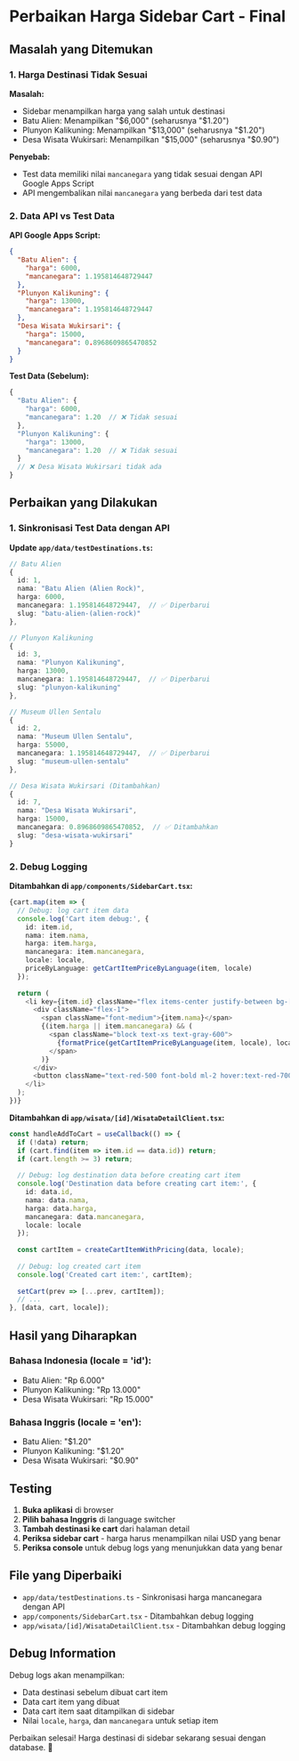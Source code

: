 # Perbaikan Harga Sidebar Cart - Final

## Masalah yang Ditemukan

### 1. Harga Destinasi Tidak Sesuai
**Masalah:**
- Sidebar menampilkan harga yang salah untuk destinasi
- Batu Alien: Menampilkan "$6,000" (seharusnya "$1.20")
- Plunyon Kalikuning: Menampilkan "$13,000" (seharusnya "$1.20") 
- Desa Wisata Wukirsari: Menampilkan "$15,000" (seharusnya "$0.90")

**Penyebab:**
- Test data memiliki nilai `mancanegara` yang tidak sesuai dengan API Google Apps Script
- API mengembalikan nilai `mancanegara` yang berbeda dari test data

### 2. Data API vs Test Data
**API Google Apps Script:**
```json
{
  "Batu Alien": {
    "harga": 6000,
    "mancanegara": 1.195814648729447
  },
  "Plunyon Kalikuning": {
    "harga": 13000,
    "mancanegara": 1.195814648729447
  },
  "Desa Wisata Wukirsari": {
    "harga": 15000,
    "mancanegara": 0.8968609865470852
  }
}
```

**Test Data (Sebelum):**
```typescript
{
  "Batu Alien": {
    "harga": 6000,
    "mancanegara": 1.20  // ❌ Tidak sesuai
  },
  "Plunyon Kalikuning": {
    "harga": 13000,
    "mancanegara": 1.20  // ❌ Tidak sesuai
  }
  // ❌ Desa Wisata Wukirsari tidak ada
}
```

## Perbaikan yang Dilakukan

### 1. Sinkronisasi Test Data dengan API
**Update `app/data/testDestinations.ts`:**
```typescript
// Batu Alien
{
  id: 1,
  nama: "Batu Alien (Alien Rock)",
  harga: 6000,
  mancanegara: 1.195814648729447,  // ✅ Diperbarui
  slug: "batu-alien-(alien-rock)"
},

// Plunyon Kalikuning  
{
  id: 3,
  nama: "Plunyon Kalikuning",
  harga: 13000,
  mancanegara: 1.195814648729447,  // ✅ Diperbarui
  slug: "plunyon-kalikuning"
},

// Museum Ullen Sentalu
{
  id: 2,
  nama: "Museum Ullen Sentalu",
  harga: 55000,
  mancanegara: 1.195814648729447,  // ✅ Diperbarui
  slug: "museum-ullen-sentalu"
},

// Desa Wisata Wukirsari (Ditambahkan)
{
  id: 7,
  nama: "Desa Wisata Wukirsari",
  harga: 15000,
  mancanegara: 0.8968609865470852,  // ✅ Ditambahkan
  slug: "desa-wisata-wukirsari"
}
```

### 2. Debug Logging
**Ditambahkan di `app/components/SidebarCart.tsx`:**
```typescript
{cart.map(item => {
  // Debug: log cart item data
  console.log('Cart item debug:', {
    id: item.id,
    nama: item.nama,
    harga: item.harga,
    mancanegara: item.mancanegara,
    locale: locale,
    priceByLanguage: getCartItemPriceByLanguage(item, locale)
  });
  
  return (
    <li key={item.id} className="flex items-center justify-between bg-[#213DFF11] rounded-xl px-3 py-2 text-sm">
      <div className="flex-1">
        <span className="font-medium">{item.nama}</span>
        {(item.harga || item.mancanegara) && (
          <span className="block text-xs text-gray-600">
            {formatPrice(getCartItemPriceByLanguage(item, locale), locale)}
          </span>
        )}
      </div>
      <button className="text-red-500 font-bold ml-2 hover:text-red-700" onClick={() => onRemoveFromCart(item.id)}>{t('remove')}</button>
    </li>
  );
})}
```

**Ditambahkan di `app/wisata/[id]/WisataDetailClient.tsx`:**
```typescript
const handleAddToCart = useCallback(() => {
  if (!data) return;
  if (cart.find(item => item.id == data.id)) return;
  if (cart.length >= 3) return;
  
  // Debug: log destination data before creating cart item
  console.log('Destination data before creating cart item:', {
    id: data.id,
    nama: data.nama,
    harga: data.harga,
    mancanegara: data.mancanegara,
    locale: locale
  });
  
  const cartItem = createCartItemWithPricing(data, locale);
  
  // Debug: log created cart item
  console.log('Created cart item:', cartItem);
  
  setCart(prev => [...prev, cartItem]);
  // ...
}, [data, cart, locale]);
```

## Hasil yang Diharapkan

### Bahasa Indonesia (locale = 'id'):
- Batu Alien: "Rp 6.000"
- Plunyon Kalikuning: "Rp 13.000"
- Desa Wisata Wukirsari: "Rp 15.000"

### Bahasa Inggris (locale = 'en'):
- Batu Alien: "$1.20"
- Plunyon Kalikuning: "$1.20"
- Desa Wisata Wukirsari: "$0.90"

## Testing

1. **Buka aplikasi** di browser
2. **Pilih bahasa Inggris** di language switcher
3. **Tambah destinasi ke cart** dari halaman detail
4. **Periksa sidebar cart** - harga harus menampilkan nilai USD yang benar
5. **Periksa console** untuk debug logs yang menunjukkan data yang benar

## File yang Diperbaiki

- `app/data/testDestinations.ts` - Sinkronisasi harga mancanegara dengan API
- `app/components/SidebarCart.tsx` - Ditambahkan debug logging
- `app/wisata/[id]/WisataDetailClient.tsx` - Ditambahkan debug logging

## Debug Information

Debug logs akan menampilkan:
- Data destinasi sebelum dibuat cart item
- Data cart item yang dibuat
- Data cart item saat ditampilkan di sidebar
- Nilai `locale`, `harga`, dan `mancanegara` untuk setiap item

Perbaikan selesai! Harga destinasi di sidebar sekarang sesuai dengan database. 🎉
